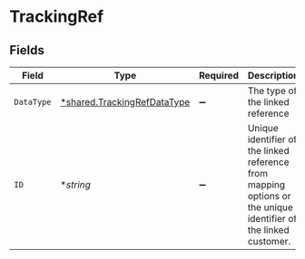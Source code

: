 # TrackingRef


## Fields

| Field                                                                                                           | Type                                                                                                            | Required                                                                                                        | Description                                                                                                     | Example                                                                                                         |
| --------------------------------------------------------------------------------------------------------------- | --------------------------------------------------------------------------------------------------------------- | --------------------------------------------------------------------------------------------------------------- | --------------------------------------------------------------------------------------------------------------- | --------------------------------------------------------------------------------------------------------------- |
| `DataType`                                                                                                      | [*shared.TrackingRefDataType](../../../pkg/models/shared/trackingrefdatatype.md)                                | :heavy_minus_sign:                                                                                              | The type of the linked reference                                                                                | trackingCategories                                                                                              |
| `ID`                                                                                                            | **string*                                                                                                       | :heavy_minus_sign:                                                                                              | Unique identifier of the linked reference from mapping options or the unique identifier of the linked customer. | e9a1b63d-9ff0-40e7-8038-016354b987e6                                                                            |